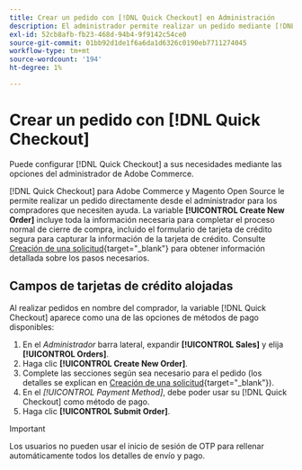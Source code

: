 ```yaml
---
title: Crear un pedido con [!DNL Quick Checkout] en Administración
description: El administrador permite realizar un pedido mediante [!DNL Quick Checkout] directamente desde el administrador de un comerciante para sus clientes que necesiten ayuda.
exl-id: 52cb8afb-fb23-468d-94b4-9f9142c54ce0
source-git-commit: 01bb92d1de1f6a6da1d6326c0190eb7711274045
workflow-type: tm+mt
source-wordcount: '194'
ht-degree: 1%

---
```


# Crear un pedido con [!DNL Quick Checkout]

Puede configurar [!DNL Quick Checkout] a sus necesidades mediante las opciones del administrador de Adobe Commerce.

[!DNL Quick Checkout] para Adobe Commerce y Magento Open Source le permite realizar un pedido directamente desde el administrador para los compradores que necesiten ayuda. La variable **[!UICONTROL Create New Order]** incluye toda la información necesaria para completar el proceso normal de cierre de compra, incluido el formulario de tarjeta de crédito segura para capturar la información de la tarjeta de crédito. Consulte [Creación de una solicitud](https://docs.magento.com/user-guide/customers/customer-account-create-order.html){target=&quot;_blank&quot;} para obtener información detallada sobre los pasos necesarios.

## Campos de tarjetas de crédito alojadas

Al realizar pedidos en nombre del comprador, la variable [!DNL Quick Checkout] aparece como una de las opciones de métodos de pago disponibles:

1. En el _Administrador_ barra lateral, expandir **[!UICONTROL Sales]** y elija **[!UICONTROL Orders]**.
1. Haga clic **[!UICONTROL Create New Order]**.
1. Complete las secciones según sea necesario para el pedido (los detalles se explican en [Creación de una solicitud](https://docs.magento.com/user-guide/customers/customer-account-create-order.html){target=&quot;_blank&quot;}).
1. En el _[!UICONTROL Payment Method]_, debe poder usar su [!DNL Quick Checkout] como método de pago.
1. Haga clic **[!UICONTROL Submit Order]**.

>[!IMPORTANT]
>
> Los usuarios no pueden usar el inicio de sesión de OTP para rellenar automáticamente todos los detalles de envío y pago.
